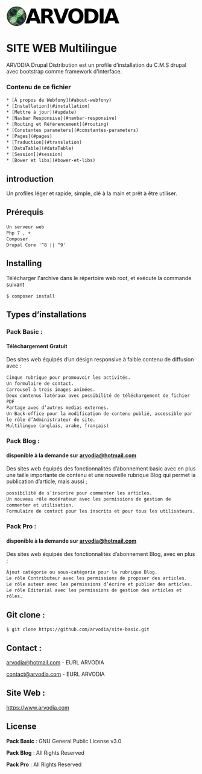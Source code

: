 ![EURL ARVODIA](/arvodia-logo-text.png)
# SITE WEB Multilingue

ARVODIA Drupal Distribution est un profile d’installation du C.M.S drupal avec bootstrap comme framework d'interface.
### Contenu de ce fichier
    * [À propos de Webfony](#about-webfony)
    * [Installation](#installation)
    * [Mettre à jour](#update)
    * [Navbar Responsive](#navbar-responsive)
    * [Routing et Référencement](#routing)
    * [Constantes parameters](#constantes-parameters)
    * [Pages](#pages)
    * [Traduction](#translation)
    * [DataTable](#dataTable)
    * [Session](#session)
    * [Bower et libs](#bower-et-libs)
## introduction
Un profiles léger et rapide, simple, clé à la main et prêt à être utiliser.

## Prérequis
```
Un serveur web
Php 7 , +
Composer
Drupal Core '^8 || ^9'
```
## Installing

Télécharger l'archive dans le répertoire web root, et exécute la commande suivant

```
$ composer install
```

## Types d’installations

### Pack Basic : 
#### Téléchargement Gratuit

Des sites web équipés d’un désign responsive à faible contenu de diffusion avec :

    Cinque rubrique pour promouvoir les activités.
    Un formulaire de contact.
    Carrousel à trois images animées.
    Deux contenus latéraux avec possibilité de téléchargement de fichier PDF
    Partage avec d’autres medias externes.
    Un Back-office pour la modification de contenu publié, accessible par le rôle d’Administrateur de site.
    Multilingue (anglais, arabe, français)
    
### Pack Blog : 
#### disponible à la demande sur arvodia@hotmail.com

Des sites web équipés des fonctionnalités d’abonnement basic avec en plus une taille importante de contenu et une nouvelle rubrique Blog qui permet la publication d’article, mais aussi ;

    possibilité de s’inscrire pour commenter les articles.
    Un nouveau rôle modérateur avec les permissions de gestion de commenter et utilisation.
    Formulaire de contact pour les inscrits et pour tous les utilisateurs.

### Pack Pro : 
#### disponible à la demande sur arvodia@hotmail.com

Des sites web équipés des fonctionnalités d’abonnement Blog, avec en plus ;

    Ajout catégorie ou sous-catégorie pour la rubrique Blog.
    Le rôle Contributeur avec les permissions de proposer des articles.
    Le rôle auteur avec les permissions d’écrire et publier des articles.
    Le rôle Editorial avec les permissions de gestion des articles et rôles.

## Git clone :
```
$ git clone https://github.com/arvodia/site-basic.git
```

## Contact :
[arvodia@hotmail.com](mailto:arvodia@hotmail.com) - EURL ARVODIA

[contact@arvodia.com](mailto:contact@arvodia.com) - EURL ARVODIA

## Site Web :

https://www.arvodia.com

## License
**Pack Basic** : GNU General Public License v3.0

**Pack Blog**  : All Rights Reserved

**Pack Pro**   : All Rights Reserved
